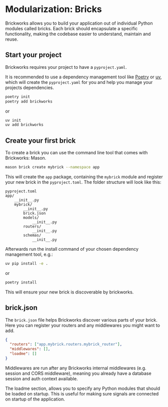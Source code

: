 # Modularization: Bricks

Brickworks allows you to build your application out of individual Python modules called bricks.
Each brick should encapsulate a specific functionality, making the codebase easier to understand, maintain and reuse.


## Start your project
Brickworks requires your project to have a `pyproject.yaml`.

It is recommended to use a dependency management tool like [Poetry](https://python-poetry.org/) or [uv](https://docs.astral.sh/uv/), which will create the `pyproject.yaml` for you and help you manage your projects dependencies.

```bash
poetry init
poetry add brickworks
```

or

```bash
uv init
uv add brickworks
```


## Create your first brick

To create a brick you can use the command line tool that comes with Brickworks: Mason.

```bash
mason brick create mybrick --namespace app
```

This will create the `app` package, containing the `mybrick` module and register your new brick in the `pyproject.toml`.
The folder structure will look like this:

```text
pyproject.toml
app/
    __init__.py
    mybrick/
        __init__.py
        brick.json
        models/
            __init__.py
        routers/
            __init__.py
        schemas/
            __init__.py
```

Afterwards run the install command of your chosen dependency management tool, e.g.:

```bash
uv pip install -e .
```

or

```bash
poetry install
```

This will ensure your new brick is discoverable by brickworks.

## brick.json

The `brick.json` file helps Brickworks discover various parts of your brick. Here you can register your routers and any middlewares you might want to add.

```json
{
  "routers": ["app.mybrick.routers.mybrick_router"],
  "middlewares": [],
  "loadme": []
}
```

Middlewares are run after any Brickworks internal middlewares (e.g. session and CORS middleware), meaning you already have a database session and auth context available.

The loadme section, allows you to specify any Python modules that should be loaded on startup. This is useful for making sure signals are connected on startup of the application.

